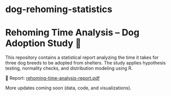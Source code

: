 # dog-rehoming-statistics
# Rehoming Time Analysis – Dog Adoption Study 🐶

This repository contains a statistical report analyzing the time it takes for three dog breeds to be adopted from shelters. The study applies hypothesis testing, normality checks, and distribution modeling using R.

📄 Report: [rehoming-time-analysis-report.pdf](./rehoming-time-analysis-report.pdf)

More updates coming soon (data, code, and visualizations).
